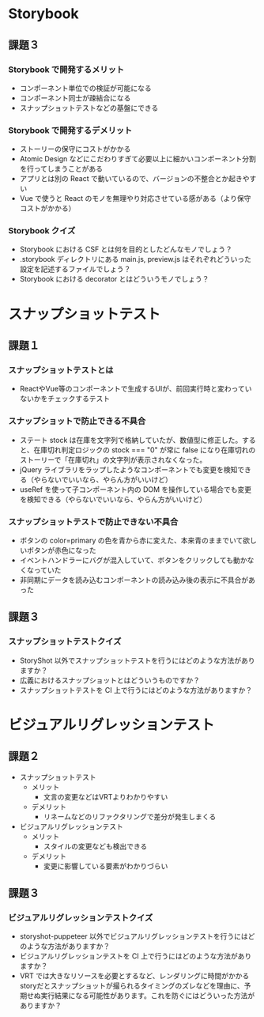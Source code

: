 # Storybook

## 課題３

### Storybook で開発するメリット
* コンポーネント単位での検証が可能になる
* コンポーネント同士が疎結合になる
* スナップショットテストなどの基盤にできる

### Storybook で開発するデメリット
* ストーリーの保守にコストがかかる
* Atomic Design などにこだわりすぎて必要以上に細かいコンポーネント分割を行ってしまうことがある
* アプリとは別の React で動いているので、バージョンの不整合とか起きやすい
* Vue で使うと React のモノを無理やり対応させている感がある（より保守コストがかかる）

### Storybook クイズ
* Storybook における CSF とは何を目的としたどんなモノでしょう？
* .storybook ディレクトリにある main.js, preview.js はそれぞれどういった設定を記述するファイルでしょう？
* Storybook における decorator とはどういうモノでしょう？


# スナップショットテスト

## 課題１

### スナップショットテストとは
* ReactやVue等のコンポーネントで生成するUIが、前回実行時と変わっていないかをチェックするテスト

### スナップショットで防止できる不具合
* ステート stock は在庫を文字列で格納していたが、数値型に修正した。すると、在庫切れ判定ロジックの stock === "0" が常に false になり在庫切れのストーリーで「在庫切れ」の文字列が表示されなくなった。
* jQuery ライブラリをラップしたようなコンポーネントでも変更を検知できる（やらないでいいなら、やらん方がいいけど）
* useRef を使って子コンポーネント内の DOM を操作している場合でも変更を検知できる（やらないでいいなら、やらん方がいいけど）

### スナップショットテストで防止できない不具合
* ボタンの color=primary の色を青から赤に変えた、本来青のままでいて欲しいボタンが赤色になった
* イベントハンドラーにバグが混入していて、ボタンをクリックしても動かなくなっていた
* 非同期にデータを読み込むコンポーネントの読み込み後の表示に不具合があった

## 課題３

### スナップショットテストクイズ
* StoryShot 以外でスナップショットテストを行うにはどのような方法がありますか？
* 広義におけるスナップショットとはどういうものですか？
* スナップショットテストを CI 上で行うにはどのような方法がありますか？

# ビジュアルリグレッションテスト

## 課題２

* スナップショットテスト
  * メリット
    * 文言の変更などはVRTよりわかりやすい
  * デメリット
    * リネームなどのリファクタリングで差分が発生しまくる
* ビジュアルリグレッションテスト
  * メリット
    * スタイルの変更なども検出できる
  * デメリット
    * 変更に影響している要素がわかりづらい

## 課題３

### ビジュアルリグレッションテストクイズ
* storyshot-puppeteer 以外でビジュアルリグレッションテストを行うにはどのような方法がありますか？
* ビジュアルリグレッションテストを CI 上で行うにはどのような方法がありますか？
* VRT では大きなリソースを必要とするなど、レンダリングに時間がかかるstoryだとスナップショットが撮られるタイミングのズレなどを理由に、予期せぬ実行結果になる可能性があります。これを防ぐにはどういった方法がありますか？